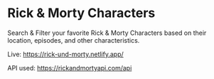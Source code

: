 # Rick & Morty Characters

Search & Filter your favorite Rick & Morty Characters based on their location, episodes, and other characteristics.

Live: https://rick-und-morty.netlify.app/






API used: https://rickandmortyapi.com/api
